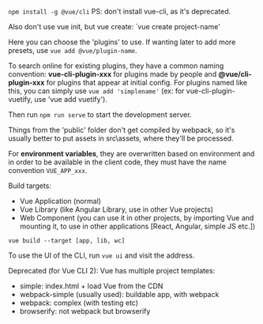 `npm install -g @vue/cli`
PS: don't install vue-cli, as it's deprecated.

Also don't use vue init, but vue create: 
`vue create project-name'

Here you can choose the 'plugins' to use. If wanting later to add more presets, use `vue add @vue/plugin-name`. 

To search online for existing plugins, they have a common naming convention: **vue-cli-plugin-xxx** for plugins made by people and **@vue/cli-plugin-xxx** for plugins that appear at initial config. For plugins named like this, you can simply use `vue add 'simplename'` (ex: for vue-cli-plugin-vuetify, use 'vue add vuetify').

Then run `npm run serve` to start the development server.

Things from the 'public' folder don't get compiled by webpack, so it's usually better to put assets in src\assets, where they'll be processed.

For **environment variables**, they are overwritten based on environment and in order to be available in the client code, they must have the name convention `VUE_APP_xxx`.

Build targets:
- Vue Application (normal)
- Vue Library (like Angular Library, use in other Vue projects)
- Web Component (you can use it in other projects, by importing Vue and mounting it, to use in other applications [React, Angular, simple JS etc.])

`vue build --target [app, lib, wc]`

To use the UI of the CLI, run `vue ui` and visit the address.


Deprecated (for Vue CLI 2): 
Vue has multiple project templates:
- simple: index.html + load Vue from the CDN
- webpack-simple (usually used): buildable app, with webpack
- webpack: complex (with testing etc)
- browserify: not webpack but browserify



